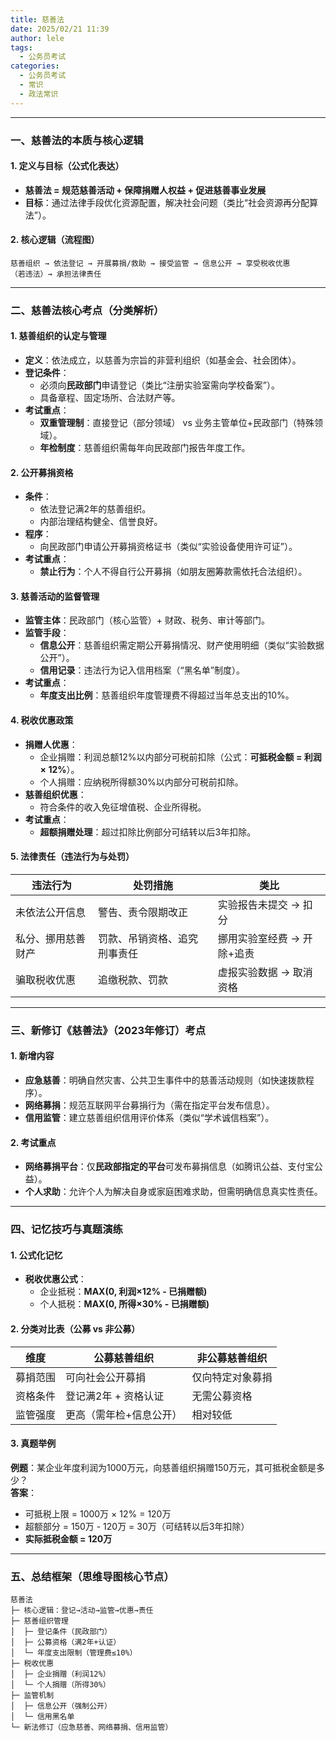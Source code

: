 ```yaml
---
title: 慈善法
date: 2025/02/21 11:39
author: lele
tags:
  - 公务员考试
categories:
  - 公务员考试
  - 常识
  - 政法常识
---
```

---

### **一、慈善法的本质与核心逻辑**
#### **1. 定义与目标（公式化表达）**
- **慈善法 = 规范慈善活动 + 保障捐赠人权益 + 促进慈善事业发展**  
- **目标**：通过法律手段优化资源配置，解决社会问题（类比“社会资源再分配算法”）。

#### **2. 核心逻辑（流程图）**
```
慈善组织 → 依法登记 → 开展募捐/救助 → 接受监管 → 信息公开 → 享受税收优惠  
（若违法）→ 承担法律责任  
```

---

### **二、慈善法核心考点（分类解析）**
#### **1. 慈善组织的认定与管理**
- **定义**：依法成立，以慈善为宗旨的非营利组织（如基金会、社会团体）。  
- **登记条件**：  
  - 必须向**民政部门**申请登记（类比“注册实验室需向学校备案”）。  
  - 具备章程、固定场所、合法财产等。  
- **考试重点**：  
  - **双重管理制**：直接登记（部分领域） vs 业务主管单位+民政部门（特殊领域）。  
  - **年检制度**：慈善组织需每年向民政部门报告年度工作。  

#### **2. 公开募捐资格**
- **条件**：  
  - 依法登记满2年的慈善组织。  
  - 内部治理结构健全、信誉良好。  
- **程序**：  
  - 向民政部门申请公开募捐资格证书（类似“实验设备使用许可证”）。  
- **考试重点**：  
  - **禁止行为**：个人不得自行公开募捐（如朋友圈筹款需依托合法组织）。  

#### **3. 慈善活动的监督管理**
- **监管主体**：民政部门（核心监管）+ 财政、税务、审计等部门。  
- **监管手段**：  
  - **信息公开**：慈善组织需定期公开募捐情况、财产使用明细（类似“实验数据公开”）。  
  - **信用记录**：违法行为记入信用档案（“黑名单”制度）。  
- **考试重点**：  
  - **年度支出比例**：慈善组织年度管理费不得超过当年总支出的10%。  

#### **4. 税收优惠政策**
- **捐赠人优惠**：  
  - 企业捐赠：利润总额12%以内部分可税前扣除（公式：**可抵税金额 = 利润 × 12%**）。  
  - 个人捐赠：应纳税所得额30%以内部分可税前扣除。  
- **慈善组织优惠**：  
  - 符合条件的收入免征增值税、企业所得税。  
- **考试重点**：  
  - **超额捐赠处理**：超过扣除比例部分可结转以后3年扣除。  

#### **5. 法律责任（违法行为与处罚）**
| **违法行为**         | **处罚措施**                     | **类比**                     |
|----------------------|----------------------------------|------------------------------|
| 未依法公开信息       | 警告、责令限期改正               | 实验报告未提交 → 扣分        |
| 私分、挪用慈善财产   | 罚款、吊销资格、追究刑事责任     | 挪用实验室经费 → 开除+追责   |
| 骗取税收优惠         | 追缴税款、罚款                   | 虚报实验数据 → 取消资格      |

---

### **三、新修订《慈善法》（2023年修订）考点**
#### **1. 新增内容**
- **应急慈善**：明确自然灾害、公共卫生事件中的慈善活动规则（如快速拨款程序）。  
- **网络募捐**：规范互联网平台募捐行为（需在指定平台发布信息）。  
- **信用监管**：建立慈善组织信用评价体系（类似“学术诚信档案”）。  

#### **2. 考试重点**
- **网络募捐平台**：仅**民政部指定的平台**可发布募捐信息（如腾讯公益、支付宝公益）。  
- **个人求助**：允许个人为解决自身或家庭困难求助，但需明确信息真实性责任。  

---

### **四、记忆技巧与真题演练**
#### **1. 公式化记忆**
- **税收优惠公式**：  
  - 企业抵税：**MAX(0, 利润×12% - 已捐赠额)**  
  - 个人抵税：**MAX(0, 所得×30% - 已捐赠额)**  

#### **2. 分类对比表（公募 vs 非公募）**
| **维度**       | **公募慈善组织**                | **非公募慈善组织**            |
|----------------|---------------------------------|-------------------------------|
| 募捐范围       | 可向社会公开募捐                | 仅向特定对象募捐              |
| 资格条件       | 登记满2年 + 资格认证            | 无需公募资格                  |
| 监管强度       | 更高（需年检+信息公开）         | 相对较低                      |

#### **3. 真题举例**
**例题**：某企业年度利润为1000万元，向慈善组织捐赠150万元，其可抵税金额是多少？  
**答案**：  
- 可抵税上限 = 1000万 × 12% = 120万  
- 超额部分 = 150万 - 120万 = 30万（可结转以后3年扣除）  
- **实际抵税金额 = 120万**  

---

### **五、总结框架（思维导图核心节点）**
```
慈善法  
├─ 核心逻辑：登记→活动→监管→优惠→责任  
├─ 慈善组织管理  
│  ├─ 登记条件（民政部门）  
│  ├─ 公募资格（满2年+认证）  
│  └─ 年度支出限制（管理费≤10%）  
├─ 税收优惠  
│  ├─ 企业捐赠（利润12%）  
│  └─ 个人捐赠（所得30%）  
├─ 监管机制  
│  ├─ 信息公开（强制公开）  
│  └─ 信用黑名单  
└─ 新法修订（应急慈善、网络募捐、信用监管）  
```


